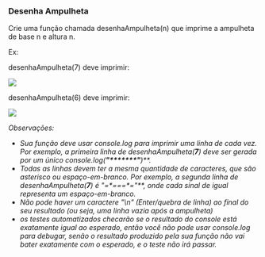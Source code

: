 ### Desenha Ampulheta ###

Crie uma função chamada desenhaAmpulheta(n) que imprime a ampulheta de base n e altura n.

Ex:

﻿desenhaAmpulheta(7) deve imprimir:

![](https://files.driven.com.br/images/image-39367a22.png)

﻿desenhaAmpulheta(6) deve imprimir:

![](https://files.driven.com.br/images/image-135b9116.png)

*Observações:*

* *Sua função deve usar* *console.log* *para imprimir uma linha de cada vez. Por exemplo, a primeira linha de* *desenhaAmpulheta(**7**)* *deve ser gerada por um único* *console.log(**"\*\*\*\*\*\*\*"**)**.*
* *Todas as linhas devem ter a mesma quantidade de caracteres, que são asterisco ou espaço-em-branco. Por exemplo, a segunda linha de* *desenhaAmpulheta(**7**)* *é* *"=\*===\*="**, onde cada sinal de igual representa um espaço-em-branco.*
* *Não pode haver um caractere* *"\\n"* *(Enter/quebra de linha) ao final do seu resultado (ou seja, uma linha vazia após a ampulheta)*
* *os testes automatizados checarão se o resultado do console está exatamente igual ao esperado, então você não pode usar* *console.log* *para debugar, senão o resultado produzido pela sua função não vai bater exatamente com o esperado, e o teste não irá passar.*